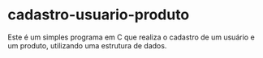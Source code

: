 # cadastro-usuario-produto
Este é um simples programa em C que realiza o cadastro de um usuário e um produto, utilizando uma estrutura de dados.
